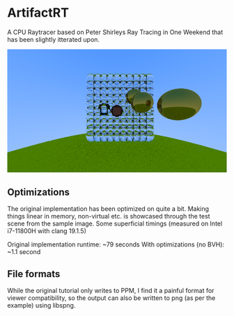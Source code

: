 # ArtifactRT
A CPU Raytracer based on Peter Shirleys Ray Tracing in One Weekend that has been slightly itterated upon.

![Sample raytraced image](ArtifactRT/ArtifactRT/output.png)

## Optimizations
The original implementation has been optimized on quite a bit. Making things linear in memory, non-virtual etc. is showcased through the test scene from the sample image.
Some superficial timings (measured on Intel i7-11800H with clang 19.1.5)

Original implementation runtime: ~79 seconds
With optimizations (no BVH): ~1.1 second

## File formats
While the original tutorial only writes to PPM, I find it a painful format for viewer compatibility, so the output can also be written to png (as per the example) using libspng.
